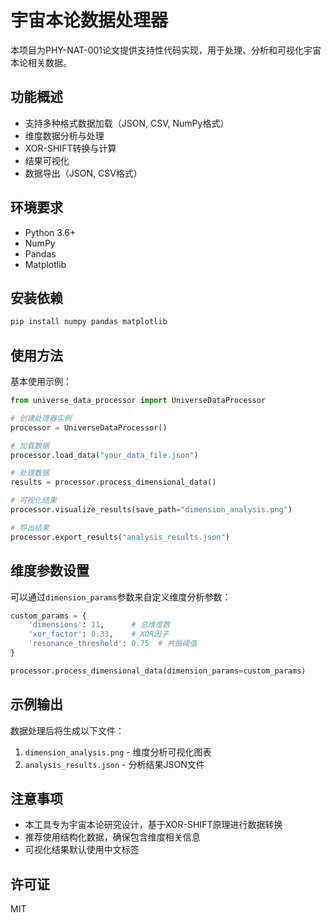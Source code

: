 # 宇宙本论数据处理器

本项目为PHY-NAT-001论文提供支持性代码实现，用于处理、分析和可视化宇宙本论相关数据。

## 功能概述

- 支持多种格式数据加载（JSON, CSV, NumPy格式）
- 维度数据分析与处理
- XOR-SHIFT转换与计算
- 结果可视化
- 数据导出（JSON, CSV格式）

## 环境要求

- Python 3.6+
- NumPy
- Pandas
- Matplotlib

## 安装依赖

```bash
pip install numpy pandas matplotlib
```

## 使用方法

基本使用示例：

```python
from universe_data_processor import UniverseDataProcessor

# 创建处理器实例
processor = UniverseDataProcessor()

# 加载数据
processor.load_data("your_data_file.json")

# 处理数据
results = processor.process_dimensional_data()

# 可视化结果
processor.visualize_results(save_path="dimension_analysis.png")

# 导出结果
processor.export_results("analysis_results.json")
```

## 维度参数设置

可以通过`dimension_params`参数来自定义维度分析参数：

```python
custom_params = {
    'dimensions': 11,      # 总维度数
    'xor_factor': 0.33,    # XOR因子
    'resonance_threshold': 0.75  # 共振阈值
}

processor.process_dimensional_data(dimension_params=custom_params)
```

## 示例输出

数据处理后将生成以下文件：

1. `dimension_analysis.png` - 维度分析可视化图表
2. `analysis_results.json` - 分析结果JSON文件

## 注意事项

- 本工具专为宇宙本论研究设计，基于XOR-SHIFT原理进行数据转换
- 推荐使用结构化数据，确保包含维度相关信息
- 可视化结果默认使用中文标签

## 许可证

MIT 
